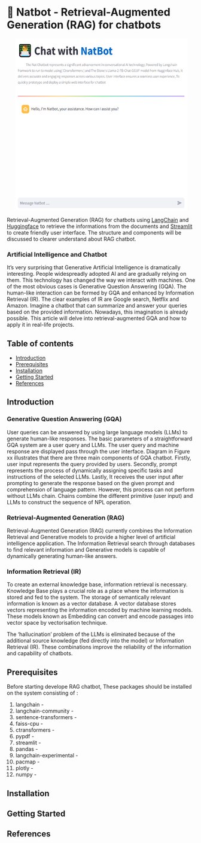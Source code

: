 # :robot: Natbot - Retrieval-Augmented Generation (RAG) for chatbots


<p align="center">
  <img width="460" height="460" src="https://github.com/tonkra1234/Final_RAG_chatbot/blob/main/Description/RAG%20chatbot.PNG">
</p>


Retrieval-Augmented Generation (RAG) for chatbots using [LangChain](https://python.langchain.com/docs/get_started/introduction.html) and [Huggingface](https://huggingface.co/) to retrieve the informations from the documents and [Streamlit](https://streamlit.io/) to create friendly user interface. The structure and components will be discussed to clearer understand about RAG chatbot.

### Artificial Intelligence and Chatbot

It’s very surprising that Generative Artificial Intelligence is dramatically interesting. People widespreadly adopted AI and are gradually relying on them. This technology has changed the way we interact with machines. One of the most obvious cases is Generative Question Answering (GQA).  The human-like interaction can be formed by GQA and enhanced by Information Retrieval (IR). The clear examples of IR are Google search, Netflix and Amazon. Imagine a chatbot that can summarize and answer your queries based on the provided information. Nowadays, this imagination is already possible. This article will delve into retrieval-augmented GQA and how to apply it in real-life projects.
    
## Table of contents

- [Introduction](#introduction)
- [Prerequisites](#prerequisites)
- [Installation](#installation)
- [Getting Started](#Getting-Started)
- [References](#references)

## Introduction

### Generative Question Answering (GQA)

User queries can be answered by using large language models (LLMs) to generate human-like responses. The basic parameters of a straightforward GQA system are a user query and LLMs. The user query and machine response are displayed pass through the user interface. Diagram in Figure xx illustrates that there are three main components of GQA chatbot. Firstly, user input represents the query provided by users. Secondly,  prompt represents the process of dynamically assigning specific tasks and instructions of the selected LLMs. Lastly, It receives the user input after prompting to generate the response based on the given prompt and comprehension of language pattern. However, this process can not perform without LLMs chain. Chains combine the different primitive (user input) and LLMs to construct the sequence of NPL operation.

### Retrieval-Augmented Generation (RAG)

Retrieval-Augmented Generation (RAG) currently combines the Information Retrieval and Generative models to provide a higher level of artificial intelligence application. The Information Retrieval search through databases to find relevant information and Generative models is capable of dynamically generating human-like answers.

### Information Retrieval (IR)

To create an external knowledge base, information retrieval is necessary. Knowledge Base plays a crucial role as a place where the information is stored and fed to the system. The storage of semantically relevant information is known as a vector database. A vector database stores vectors representing the information encoded by machine learning models.  These models known as Embedding can convert and encode passages into vector space by vectorisation technique.

The ‘hallucination’ problem of the LLMs is eliminated because of the additional source knowledge (fed directly into the model) or Information Retrieval (IR). These combinations improve the reliability of the information and capability of chatbots.

## Prerequisites

Before starting develope RAG chatbot, These packages should be installed on the system consisting of :

1. langchain - 
2. langchain-community - 
3. sentence-transformers - 
4. faiss-cpu - 
5. ctransformers - 
6. pypdf - 
7. streamlit - 
8. pandas - 
9. langchain-experimental - 
10. pacmap - 
11. plotly - 
12. numpy - 

## Installation

## Getting Started

## References


